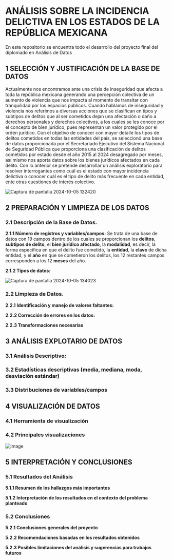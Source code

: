 # ANÁLISIS SOBRE LA INCIDENCIA DELICTIVA EN LOS ESTADOS DE LA REPÚBLICA MEXICANA
En este repositorio se encuentra todo el desarrollo del proyecto final del diplomado en Análisis de Datos



## 1 SELECCIÓN Y JUSTIFICACIÓN DE LA BASE DE DATOS
Actualmente nos encontramos ante una crisis de inseguridad que afecta a toda la república mexicana generando una percepción colectiva de un aumento de violencia que nos impacta al momento de transitar con tranquilidad por los espacios públicos. Cuando hablamos de inseguridad y violencia nos referimos a diversas acciones que se clasifican en tipos y subtipos de delitos que al ser cometidos dejan una afectación o daño a derechos personales y derechos colectivos, a los cuales se les conoce por el concepto de bien jurídico, pues representan un valor protegido por el orden jurídico. Con el objetivo de conocer con mayor detalle los tipos de delitos cometidos en todas las entidades del país, se seleccionó una base de datos proporcionada por el Secretariado Ejecutivo del Sistema Nacional de Seguridad Pública que proporciona una clasificación de delitos cometidos por estado desde el año 2015 al 2024 desagregado por meses, así mismo nos aporta datos sobre los bienes jurídicos afectados en cada delito. Con lo anterior se pretende desarrollar un análisis exploratorio para resolver interrogantes como cuál es el estado con mayor incidencia delictiva o conocer cuál es el tipo de delito más frecuente en cada entidad, ente otras cuestiones de interés colectivo.

![Captura de pantalla 2024-10-05 132420](https://github.com/user-attachments/assets/0e3961d1-7884-4b91-a116-e75684a0dce6)

## 2 PREPARACIÓN Y LIMPIEZA DE LOS DATOS

  ### 2.1 Descripción de la Base de Datos.
  **2.1.1 Número de registros y variables/campos:**
      Se trata de una base de datos con 19 campos dentro de los cuales se proporcionan los **delitos**, **subtipos de delito**, el **bien jurídico afectado**, la **modalidad**, es         decir, la forma específica en que el delito fue cometido, la **entidad**, la **clave** de dicha entidad, y el **año** en que se cometieron los delitos, los 12 restantes          campos corresponden a los 12 **meses** del año. 

  **2.1.2 Tipos de datos:**    

  ![Captura de pantalla 2024-10-05 134023](https://github.com/user-attachments/assets/faf07019-99fe-41dc-9720-f60378bef1bc)

  ### 2.2 Limpieza de Datos. 
  **2.2.1 Identificación y manejo de valores faltantes:**
  
  **2.2.2 Corrección de errores en los datos:**
  
  **2.2.3 Transformaciones necesarias**

## 3 ANÁLISIS EXPLOTARIO DE DATOS
  ### 3.1 Análisis Descriptivo: 
  ### 3.2 Estadísticas descriptivas (media, mediana, moda, desviación estándar) 
  ### 3.3 Distribuciones de variables/campos

## 4 VISUALIZACIÓN DE DATOS 
  ### 4.1 Herramienta de visualización

  ### 4.2 Principales visualizaciones
  ![image](https://github.com/user-attachments/assets/2d9f520f-6ac6-48cc-94ab-a50f4f4396b5)


## 5 INTERPRETACIÓN Y CONCLUSIONES
  ### 5.1 Resultados del Análisis 
  **5.1.1 Resumen de los hallazgos más importantes** 
  
  **5.1.2 Interpretación de los resultados en el contexto del problema planteado**  
  ### 5.2 Conclusiones 
  **5.2.1 Conclusiones generales del proyecto**
  
  **5.2.2 Recomendaciones basadas en los resultados obtenidos** 
  
  **5.2.3 Posibles limitaciones del análisis y sugerencias para trabajos futuros**


  
